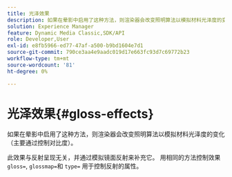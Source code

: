 ```yaml
---
title: 光泽效果
description: 如果在晕影中启用了这种方法，则渲染器会改变照明算法以模拟材料光泽度的变化（主要通过控制对比度）。
solution: Experience Manager
feature: Dynamic Media Classic,SDK/API
role: Developer,User
exl-id: e8fb5966-ed77-47af-a500-b9bd1604e7d1
source-git-commit: 790ce3aa4e9aadc019d17e663fc93d7c69772b23
workflow-type: tm+mt
source-wordcount: '81'
ht-degree: 0%

---
```


# 光泽效果{#gloss-effects}

如果在晕影中启用了这种方法，则渲染器会改变照明算法以模拟材料光泽度的变化（主要通过控制对比度）。

此效果与反射呈现无关，并通过模拟镜面反射来补充它。 用相同的方法控制效果 `gloss=`, `glossmap=`和 `type=` 用于控制反射的属性。
